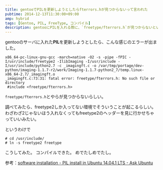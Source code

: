 ```yaml
---
title: gentooでPILを更新しようとしたらfterrors.hが見つからないって言われた
pubtime: 2014-12-13T11:30:00+09:00
amp: hybrid
tags: [Gentoo, PIL, FreeType, コンパイル]
description: gentooにPILを入れる際に、`freetype/fterrors.h`が見つからないというエラーが出る場合の対処方法です。
---
```


gentooのサーバに入れた**PIL**を更新しようとしたら、こんな感じのエラーが出ました。
```
x86_64-pc-linux-gnu-gcc -march=native -O2 -s -pipe -fPIC -I/usr/include/freetype2 -IlibImaging -I/usr/include -I/usr/include/python2.7 -c _imagingft.c -o /var/tmp/portage/dev-python/imaging-1.1.7-r2/work/Imaging-1.1.7-python2_7/temp.linux-x86_64-2.7/_imagingft.o
_imagingft.c:73:31: fatal error: freetype/fterrors.h: No such file or directory
 #include <freetype/fterrors.h>
```
`freetype/fterrors.h`とやらが見つからないらしい。

調べてみたら、freetype2しか入ってない環境でそういうことが起こるらしい。
わざわざ2じゃないほう入れなくってもfreetype2のヘッダーを見に行かせちゃっていいみたい。

というわけで
```
# cd /usr/include/
# ln -s freetype2 freetype
```
こうしてみた。
コンパイルできた。
めでたしめでたし。

参考：[software installation - PIL install in Ubuntu 14.04.1 LTS - Ask Ubuntu](http://askubuntu.com/questions/507459/pil-install-in-ubuntu-14-04-1-lts)
